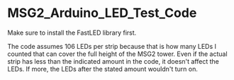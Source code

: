 # MSG2_Arduino_LED_Test_Code

Make sure to install the FastLED library first. 

The code assumes 106 LEDs per strip because that is how many LEDs I counted that can cover the full height of the MSG2 tower. Even if the actual strip has less than the indicated amount in the code, it doesn't affect the LEDs. If more, the LEDs after the stated amount wouldn't turn on. 
